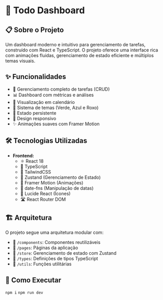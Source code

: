 # 🚀 Todo Dashboard

## 📋 Sobre o Projeto

Um dashboard moderno e intuitivo para gerenciamento de tarefas, construído com React e TypeScript. O projeto oferece uma interface rica com animações fluidas, gerenciamento de estado eficiente e múltiplos temas visuais.

## ✨ Funcionalidades

- 📝 Gerenciamento completo de tarefas (CRUD)
- 📊 Dashboard com métricas e análises
- 📅 Visualização em calendário
- 🎨 Sistema de temas (Verde, Azul e Roxo)
- 🔄 Estado persistente
- 📱 Design responsivo
- ✨ Animações suaves com Framer Motion

## 🛠️ Tecnologias Utilizadas

- **Frontend:**
  - ⚛️ React 18
  - 📘 TypeScript
  - 🎨 TailwindCSS
  - 🔄 Zustand (Gerenciamento de Estado)
  - 💫 Framer Motion (Animações)
  - 📅 date-fns (Manipulação de datas)
  - 🎯 Lucide React (Ícones)
  - 🛣️ React Router DOM

## 🏗️ Arquitetura

O projeto segue uma arquitetura modular com:

- 📂 `/components`: Componentes reutilizáveis
- 📂 `/pages`: Páginas da aplicação
- 📂 `/store`: Gerenciamento de estado com Zustand
- 📂 `/types`: Definições de tipos TypeScript
- 📂 `/utils`: Funções utilitárias

## 🚀 Como Executar

`npm i`
`npm run dev`
